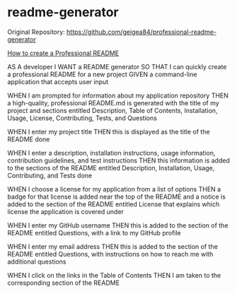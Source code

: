 # readme-generator

Original Repository: https://github.com/geigea84/professional-readme-generator

[How to create a Professional README](./readme-guide.md)

AS A developer
I WANT a README generator
SO THAT I can quickly create a professional README for a new project
GIVEN a command-line application that accepts user input

WHEN I am prompted for information about my application repository
THEN a high-quality, professional README.md is generated with the title of my project and sections entitled Description, Table of Contents, Installation, Usage, License, Contributing, Tests, and Questions


WHEN I enter my project title
THEN this is displayed as the title of the README
done

WHEN I enter a description, installation instructions, usage information, contribution guidelines, and test instructions
THEN this information is added to the sections of the README entitled Description, Installation, Usage, Contributing, and Tests
done

WHEN I choose a license for my application from a list of options
THEN a badge for that license is added near the top of the README and a notice is added to the section of the README entitled License that explains which license the application is covered under


WHEN I enter my GitHub username
THEN this is added to the section of the README entitled Questions, with a link to my GitHub profile


WHEN I enter my email address
THEN this is added to the section of the README entitled Questions, with instructions on how to reach me with additional questions


WHEN I click on the links in the Table of Contents
THEN I am taken to the corresponding section of the README
